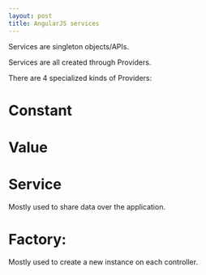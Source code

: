 ```yaml
---
layout: post
title: AngularJS services
---
```


Services are singleton objects/APIs.

Services are all created through Providers.

There are 4 specialized kinds of Providers:

# Constant

# Value

# Service
Mostly used to share data over the application.

# Factory: 
Mostly used to create a new instance on each controller.
